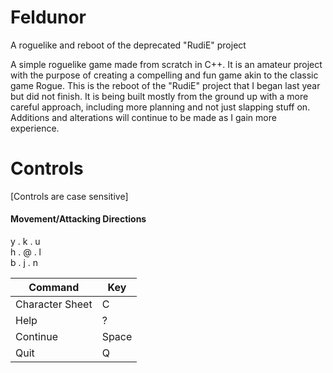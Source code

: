 # Feldunor
A roguelike and reboot of the deprecated "RudiE" project

A simple roguelike game made from scratch in C++. It is an amateur project with the purpose of creating a compelling and fun game akin to the classic game Rogue. This is the reboot of the "RudiE" project that I began last year but did not finish. It is being built mostly from the ground up with a more careful approach, including more planning and not just slapping stuff on. Additions and alterations will continue to be made as I gain more experience.

# Controls  
[Controls are case sensitive]

#### Movement/Attacking Directions
y  .  k  .  u  
h  .  @  .  l  
b  .  j  .  n 

| Command | Key |
|---|---|
| Character Sheet | C |
| Help | ? |
| Continue | Space |
| Quit | Q |
